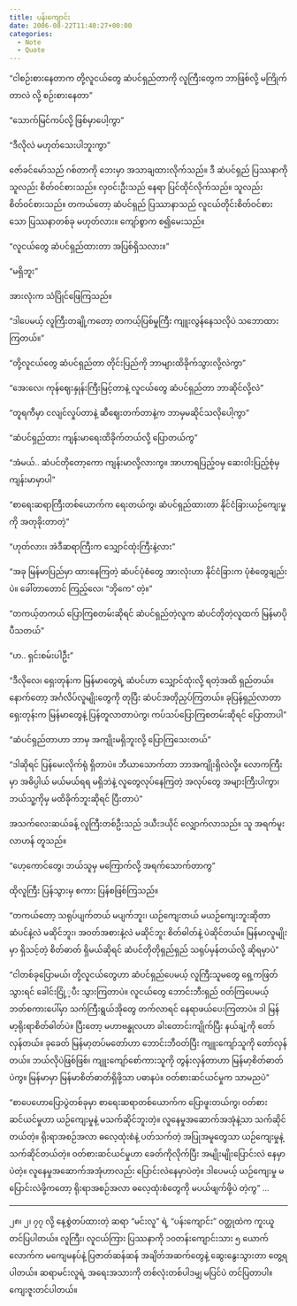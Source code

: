 ```yaml
---
title: ပန်းကျောင်း
date: 2006-08-22T11:40:27+00:00
categories:
  - Note
  - Quote
---
```

“ငါစဉ်းစားနေတာက တို့လူငယ်တွေ ဆံပင်ရှည်တာကို လူကြီးတွေက ဘာဖြစ်လို့ မကြိုက်တာလဲ လို့ စဉ်းစားနေတာ”

“သောက်မြင်ကပ်လို့ ဖြစ်မှာပေါ့ကွာ”

“ဒီလိုလဲ မဟုတ်သေးပါဘူးကွာ”

ဇော်ခင်မော်သည် ဂစ်တာကို ဘေးမှာ အသာချထားလိုက်သည်။ ဒီ ဆံပင်ရှည် ပြဿနာကို သူလည်း စိတ်ဝင်စားသည်။ လှဝင်းဦးသည် နေရာ ပြင်ထိုင်လိုက်သည်။ သူလည်း စိတ်ဝင်စားသည်။ တကယ်တော့ ဆံပင်ရှည် ပြဿာနာသည် လူငယ်တိုင်းစိတ်ဝင်စားသော ပြဿနာတစ်ခု မဟုတ်လား။ ကျော်စွာက စ၍မေးသည်။

“လူငယ်တွေ ဆံပင်ရှည်ထားတာ အပြစ်ရှိသလား။”

“မရှိဘူး”

အားလုံးက သံပြိုင်ဖြေကြသည်။

“ဒါပေမယ့် လူကြီးတချို့ကတော့ တကယ့်ပြစ်မှုကြီး ကျူးလွန်နေသလိုပဲ သဘောထားကြတယ်။”

“တို့လူငယ်တွေ ဆံပင်ရှည်တာ တိုင်းပြည်ကို ဘာများထိခိုက်သွားလို့လဲကွာ”

“အေးလေ၊ ကုန်ဈေးနှုန်းကြီးမြင့်တာနဲ့ လူငယ်တွေ ဆံပင်ရှည်တာ ဘာဆိုင်လို့လဲ”

“တူရကီမှာ ငလျင်လှုပ်တာနဲ့ ဆီဈေးတက်တာနဲ့က ဘာမှမဆိုင်သလိုပေါ့ကွာ”

“ဆံပင်ရှည်ထား ကျန်းမာရေးထိခိုက်တယ်လို့ ပြောတယ်ကွ”

“အံမယ်.. ဆံပင်တိုတော့ကော ကျန်းမာလို့လားကွ။ အာဟာရပြည့်ဝမှ ဆေးဝါးပြည့်စုံမှ ကျန်းမာမှာပါ”

“စာရေးဆရာကြီးတစ်ယောက်က ရေးတယ်ကွ၊ ဆံပင်ရှည်ထားတာ နိုင်ငံခြားယဉ်ကျေးမှုကို အတုခိုးတာတဲ့”

“ဟုတ်လား၊ အဲဒီဆရာကြီးက သျှောင်ထုံးကြီးနဲ့လား”

“အခု မြန်မာပြည်မှာ ထားနေကြတဲ့ ဆံပင်ပုံစံတွေ အားလုံးဟာ နိုင်ငံခြားက ပုံစံတွေချည်းပဲ။ ခေါ်တာတောင် ကြည့်လေ၊ “ဘိုကေ” တဲ့။”

“တကယ့်တကယ် ပြောကြစတမ်းဆိုရင် ဆံပင်ရှည်တဲ့လူက ဆံပင်တိုတဲ့လူထက် မြန်မာပို ပီသတယ်”

“ဟ.. ရှင်းစမ်းပါဦး”

“ဒီလိုလေ၊ ရှေးတုန်းက မြန်မာတွေရဲ့ ဆံပင်ဟာ သျှောင်ထုံးလို့ ရတဲ့အထိ ရှည်တယ်။ နောက်တော့ အင်္ဂလိပ်လူမျိုးတွေကို တုပြီး ဆံပင်အတိုညှပ်ကြတယ်။ ခုပြန်ရှည်လာတာ ရှေးတုန်းက မြန်မာတွေနဲ့ ပြန်တူလာတာပဲကွ၊ ကပ်သပ်ပြောကြစတမ်းဆိုရင် ပြောတာပါ”

“ဆံပင်ရှည်တာဟာ ဘာမှ အကျိုးမရှိဘူးလို့ ပြောကြသေးတယ်”

“ဒါဆိုရင် ပြန်မေးလိုက်ရုံ ရှိတာပဲ။ ဘီယာသောက်တာ ဘာအကျိုးရှိလဲလို့။ လောကကြီးမှာ အဓိပ္ပါယ် မယ်မယ်ရရ မရှိဘဲနဲ့ လူတွေလုပ်နေကြတဲ့ အလုပ်တွေ အများကြီးပါကွာ၊ ဘယ်သူ့ကိုမှ မထိခိုက်ဘူးဆိုရင် ပြီးတာပဲ”

အသက်လေးဆယ်ခန့် လူကြီးတစ်ဦးသည် ဒယီးဒယိုင် လျှောက်လာသည်။ သူ အရက်မူးလာဟန် တူသည်။

“ဟေ့ကောင်တွေ၊ ဘယ်သူမှ မကြောက်လို့ အရက်သောက်တာကွ”

ထိုလူကြီး ပြန်သွားမှ စကား ပြန်စဖြစ်ကြသည်။

“တကယ်တော့ သရုပ်ပျက်တယ် မပျက်ဘူး၊ ယဉ်ကျေးတယ် မယဉ်ကျေးဘူးဆိုတာ ဆံပင်နဲ့လဲ မဆိုင်ဘူး၊ အဝတ်အစားနဲ့လဲ မဆိုင်ဘူး စိတ်ဓါတ်နဲ့ ပဲဆိုင်တယ်။ မြန်မာလူမျိုးမှာ ရှိသင့်တဲ့ စိတ်ဓာတ် ရှိမယ်ဆိုရင် ဆံပင်တိုတိုရှည်ရှည် သရုပ်မှန်တယ်လို့ ဆိုရမှာပဲ”

“ငါတစ်ခုပြောမယ်၊ တို့လူငယ်တွေဟာ ဆံပင်ရှည်ပေမယ့် လူကြီးသူမတွေ ရှေ့ကဖြတ်သွားရင် ခေါင်းငြုံ့့ပီး သွားကြတာပဲ။ လူငယ်တွေ ဘောင်းဘီးရှည် ဝတ်ကြပေမယ့် ဘတ်စကားပေါ်မှာ သက်ကြီးရွယ်အိုတွေ တက်လာရင် နေရာဖယ်ပေးကြတာပဲ။ ဒါ မြန်မာ့ရိုးရာစိတ်ဓါတ်ပဲ။ ပြီးတော့ မဟာဗန္ဓုလဟာ ခါးတောင်းကျိုက်ပြီး နယ်ချဲ့ကို တော်လှန်တယ်။ ခုခေတ် မြန်မာ့တပ်မတော်ဟာ ဘောင်းဘီဝတ်ပြီး ကျူးကျော်သူကို တော်လှန်တယ်။ ဘယ်လိုပဲဖြစ်ဖြစ်၊ ကျူးကျော်စော်ကားသူကို တွန်းလှန်တာဟာ မြန်မာ့စိတ်ဓာတ်ပဲကွ။ မြန်မာမှာ မြန်မာစိတ်ဓာတ်ရှိဖို့သာ ပဓာနပဲ။ ဝတ်စားဆင်ယင်မှုက သာမညပဲ”

“စာပေဟောပြောပွဲတစ်ခုမှာ စာရေးဆရာတစ်ယောက်က ပြောဖူးတယ်ကွ၊ ဝတ်စားဆင်ယင်မှုဟာ ယဉ်ကျေးမှုနဲ့ မသက်ဆိုင်ဘူးတဲ့။ လူနေမှုအဆောက်အအုံနဲ့သာ သက်ဆိုင်တယ်တဲ့။ ရိုးရာအစဉ်အလာ ဓလေ့ထုံးစံနဲ့ ပတ်သက်တဲ့ အပြုအမူတွေသာ ယဉ်ကျေးမှုနဲ့ သက်ဆိုင်တယ်တဲ့။ ဝတ်စားဆင်ယင်မှုဟာ ခေတ်ကိုလိုက်ပြီး အမျိုးမျိုးပြောင်းလဲ နေမှာပဲတဲ့။ လူနေမှုအဆောက်အအုံဟာလည်း ပြောင်းလဲနေမှာပဲတဲ့။ ဒါပေမယ့် ယဉ်ကျေးမှု မပြောင်းလဲဖို့ကတော့ ရိုးရာအစဉ်အလာ ဓလေ့ထုံးစံတွေကို မပယ်ဖျက်ဖို့ပဲ တဲ့ကွ” …

* * *

၂၈၊ ၂၊ ၇၇ လို့ နေ့စွဲတပ်ထားတဲ့ ဆရာ “မင်းလူ” ရဲ့ “ပန်းကျောင်း” ဝတ္ထုထဲက ကူးယူတင်ပြပါတယ်။ လူကြီး၊ လူငယ်ကြား ပြဿနာကို ၁၀တန်းကျောင်းသား ၅ ယောက်လောက်က မကျေမနပ်နဲ့ ပြဇာတ်ဆန်ဆန် အချိတ်အဆက်တွေနဲ့ ဆွေးနွေးသွားတာ တွေ့ရပါတယ်။ ဆရာမင်းလူရဲ့ အရေးအသားကို တစ်လုံးတစ်ပါဒမျှ မပြင်ပဲ တင်ပြတာပါ။ ကျေးဇူးတင်ပါတယ်။
